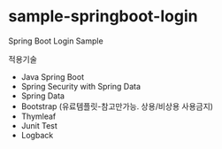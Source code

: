 # sample-springboot-login
Spring Boot Login Sample

적용기술
* Java Spring Boot
* Spring Security with Spring Data
* Spring Data
* Bootstrap (유료템플릿-참고만가능. 상용/비상용 사용금지)
* Thymleaf
* Junit Test
* Logback